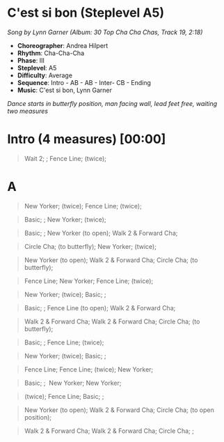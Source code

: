 # C'est si bon (Steplevel A5)
*Song by Lynn Garner (Album: 30 Top Cha Cha Chas, Track 19, 2:18)*

* **Choreographer**: Andrea Hilpert
* **Rhythm**: Cha-Cha-Cha
* **Phase**: III
* **Steplevel**: A5
* **Difficulty**: Average
* **Sequence**: Intro - AB - AB - Inter- CB - Ending
* **Music**: C'est si bon, Lynn Garner

*Dance starts in butterfly position, man facing wall, lead feet free, waiting two measures*

# Intro (4 measures) [00:00]

> Wait 2; ; Fence Line; (twice);

# A

> New Yorker; (twice); Fence Line; (twice);

> Basic; ; New Yorker; (twice);

> Basic; ; New Yorker (to open); Walk 2 & Forward Cha;

> Circle Cha; (to butterfly); New Yorker; (twice);

> New Yorker (to open); Walk 2 & Forward Cha; Circle Cha; (to butterfly);

> Fence Line; New Yorker; Fence Line; (twice);

> New Yorker; (twice); Basic; ;

> Basic; ; Fence Line (to open); Walk 2 & Forward Cha;

> Walk 2 & Forward Cha; Walk 2 & Forward Cha; Circle Cha; (to butterfly);

> Basic; ; Fence Line; (twice);

> New Yorker; (twice); Basic; ;

> Fence Line; Fence Line; (twice); New Yorker;


> Basic; ;  New Yorker; New Yorker;



> (twice); Fence Line; Basic; ;


> New Yorker (to open); Walk 2 & Forward Cha; Circle Cha; (to open position);


> Walk 2 & Forward Cha; Walk 2 & Forward Cha; Circle Cha; ;

